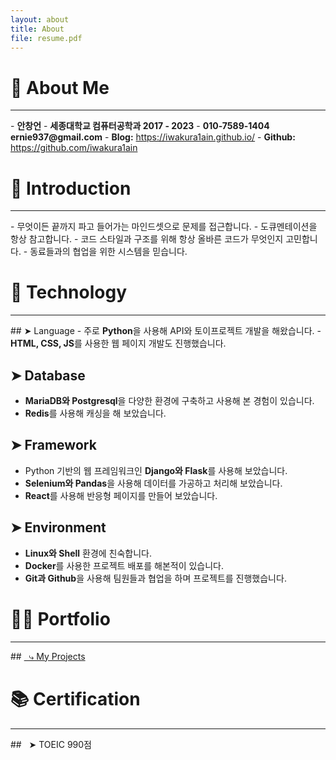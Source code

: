 ```yaml
---
layout: about
title: About
file: resume.pdf
---
```



# 👤 About Me
<hr>
- <b>안창언</b>
- <b>세종대학교 컴퓨터공학과 2017 - 2023</b>
- <b>010-7589-1404 ernie937@gmail.com</b>
- <b>Blog:</b> <a href="https://iwakura1ain.github.io/">https://iwakura1ain.github.io/</a>
- <b>Github:</b> <a href="https://github.com/iwakura1ain">https://github.com/iwakura1ain</a>

# 🔎 Introduction
<hr>
- 무엇이든 끝까지 파고 들어가는 마인드셋으로 문제를 접근합니다. 
- 도큐멘테이션을 항상 참고합니다.
- 코드 스타일과 구조를 위해 항상 올바른 코드가 무엇인지 고민합니다. 
- 동료들과의 협업을 위한 시스템을 믿습니다.

# 🤖 Technology
<hr>
<div id="stack-location"></div>
## ➤ Language
- 주로 <b>Python</b>을 사용해 API와 토이프로젝트 개발을 해왔습니다. 
- <b>HTML, CSS, JS</b>를 사용한 웹 페이지 개발도 진행했습니다. 

## ➤ Database
- <b>MariaDB와 Postgresql</b>을 다양한 환경에 구축하고 사용해 본 경험이 있습니다. 
- <b>Redis</b>를 사용해 캐싱을 해 보았습니다. 

## ➤ Framework 
- Python 기반의 웹 프레임워크인 <b>Django와 Flask</b>를 사용해 보았습니다. 
- <b>Selenium와 Pandas</b>을 사용해 데이터를 가공하고 처리해 보았습니다.
- <b>React</b>를 사용해 반응형 페이지를 만들어 보았습니다.

## ➤ Environment
- <b>Linux와 Shell</b> 환경에 친숙합니다. 
- <b>Docker</b>를 사용한 프로젝트 배포를 해본적이 있습니다.
- <b>Git과 Github</b>을 사용해 팀원들과 협업을 하며 프로젝트를 진행했습니다.

# 👨‍💻 Portfolio
<hr>
## <a href="{{ site.baseurl }}/portfolio">&nbsp;&nbsp;⤷ My Projects</a>
<br>

# 📚 Certification
<hr>
## &nbsp;&nbsp;➤ TOEIC 990점 
